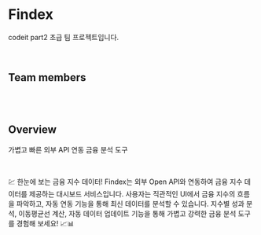 # Findex

codeit part2 초급 팀 프로젝트입니다.

<br>

## Team members


<br><br>

## Overview

가볍고 빠른 외부 API 연동 금융 분석 도구

<br>

💹 한눈에 보는 금융 지수 데이터!
Findex는 외부 Open API와 연동하여 금융 지수 데이터를 제공하는 대시보드 서비스입니다.
사용자는 직관적인 UI에서 금융 지수의 흐름을 파악하고, 자동 연동 기능을 통해 최신 데이터를 분석할 수 있습니다. 
지수별 성과 분석, 이동평균선 계산, 자동 데이터 업데이트 기능을 통해 가볍고 강력한 금융 분석 도구를 경험해 보세요! 📈📊